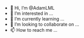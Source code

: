 - 👋 Hi, I’m @AdamLML
- 👀 I’m interested in ...
- 🌱 I’m currently learning ...
- 💞️ I’m looking to collaborate on ...
- 📫 How to reach me ...

<!---
AdamLML/AdamLML is a ✨ special ✨ repository because its `README.md` (this file) appears on your GitHub profile.
You can click the Preview link to take a look at your changes.
--->
